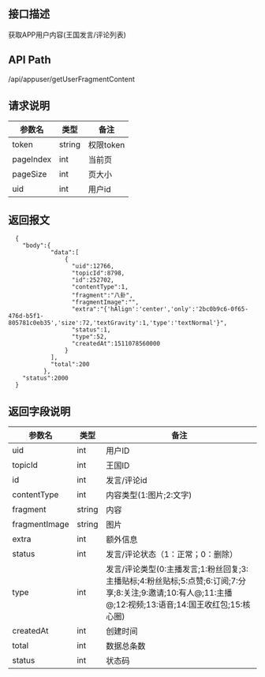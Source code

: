 ## 接口描述
获取APP用户内容(王国发言/评论列表)
## API Path
/api/appuser/getUserFragmentContent
## 请求说明
|参数名   |类型    |备注             |
|---------|--------|-----------------|
|token    |string  |权限token        |
|pageIndex|int     |当前页           |
|pageSize |int     |页大小           |
|uid      |int     |用户id           |
## 返回报文
```
  {
    "body":{
            "data":[
                {
                  "uid":12766,
                  "topicId":8798,
                  "id":252702,
                  "contentType":1,
                  "fragment":"八卦",
                  "fragmentImage":"",
                  "extra":"{'hAlign':'center','only':'2bc0b9c6-0f65-476d-b5f1-805781c0eb35','size':72,'textGravity':1,'type':'textNormal'}",
                  "status":1,
                  "type":52,
                  "createdAt":1511078560000
                }
            ],
            "total":200
          },
    "status":2000
  }
```
## 返回字段说明
|参数名   |类型    |备注             |
|---------|--------|-----------------|
|uid      |int     |用户ID           |
|topicId  |int     |王国ID           |
|id       |int     |发言/评论id      |
|contentType |int  |内容类型(1:图片;2:文字) |
|fragment |string  |内容             |
|fragmentImage|string|图片           |
|extra    |int     |额外信息         |
|status   |int     |发言/评论状态（1：正常；0：删除）|
|type     |int     |发言/评论类型(0:主播发言;1:粉丝回复;3:主播贴标;4:粉丝贴标;5:点赞;6:订阅;7:分享;8:关注;9:邀请;10:有人@;11:主播@;12:视频;13:语音;14:国王收红包;15:核心圈)
|createdAt|int     |创建时间         |
|total    |int     |数据总条数       |
|status   |int     |状态码           |
